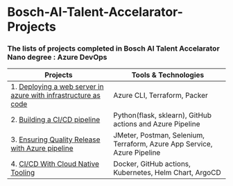 # Bosch-AI-Talent-Accelarator-Projects

### The lists of projects completed in Bosch AI Talent Accelarator Nano degree : Azure DevOps

|Projects| Tools & Technologies  |   
|---|---|
|1. [Deploying a web server in azure with infrastructure as code ](https://github.com/toki0709/Azure-VM-cluster-with-terraform-and-packer)   |  Azure CLI, Terraform, Packer |   
|2. [Building a CI/CD pipeline](https://github.com/toki0709/Azure-cd-ML-Flask)  |  Python(flask, sklearn), GitHub actions and Azure Pipeline |   
|3. [Ensuring Quality Release with Azure pipeline](https://github.com/toki0709/Project-3-Udacity-Ensuring-Quality-Releases)   | JMeter, Postman, Selenium, Terraform, Azure App Service, Azure Pipeline |   
|4. [CI/CD With Cloud Native Tooling](https://github.com/toki0709/BoschAI-Project4-Techtrends)   | Docker, GitHub actions, Kubernetes, Helm Chart, ArgoCD  |
